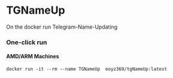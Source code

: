 # TGNameUp
On the docker run Telegram-Name-Updating

### One-click run
#### AMD/ARM  Machines
```
docker run -it --rm --name TGNameUp  eoyz369/tgNameUp:latest
 ```
